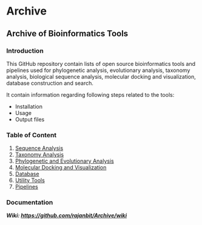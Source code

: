 # Archive

## Archive of Bioinformatics Tools

### Introduction
This GitHub repository contain lists of open source bioinformatics tools and pipelines used for phylogenetic analysis, evolutionary analysis, taxonomy analysis, biological sequence analysis, molecular docking and visualization, database construction and search.  

It contain information regarding following steps related to the tools:
- Installation
- Usage
- Output files

### Table of Content
1. [Sequence Analysis](https://github.com/rajanbit/Archive/wiki/Sequence-Analysis)
2. [Taxonomy Analysis](https://github.com/rajanbit/Archive/wiki/Taxonomy-Analysis)
3. [Phylogenetic and Evolutionary Analysis](https://github.com/rajanbit/Archive/wiki/Phylogenetic-and-Evolutionary-Analysis)
4. [Molecular Docking and Visualization](https://github.com/rajanbit/Archive/wiki/Molecular-Docking-and-Visualization)
5. [Database](https://github.com/rajanbit/Archive/wiki/Database)
6. [Utility Tools](https://github.com/rajanbit/Archive/wiki/Utility-Tools)
7. [Pipelines](https://github.com/rajanbit/Archive/wiki/Pipelines)

### Documentation
***Wiki: https://github.com/rajanbit/Archive/wiki***
